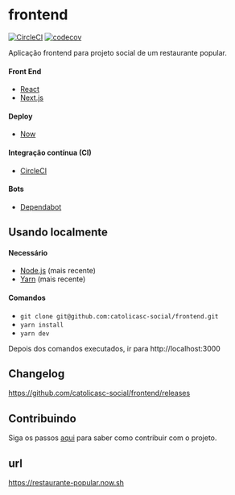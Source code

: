 # frontend

[![CircleCI](https://circleci.com/gh/catolicasc-social/frontend.svg?style=svg)](https://circleci.com/gh/catolicasc-social/frontend)
[![codecov](https://codecov.io/gh/catolicasc-social/frontend/branch/master/graph/badge.svg)](https://codecov.io/gh/catolicasc-social/frontend)

Aplicação frontend para projeto social de um restaurante popular.

#### Front End

- [React](https://github.com/facebook/react)
- [Next.js](https://nextjs.org/)

#### Deploy

- [Now](https://zeit.co/now)

#### Integração contínua (CI)

- [CircleCI](https://circleci.com)

#### Bots

- [Dependabot](https://dependabot.com/)

## Usando localmente

#### Necessário

- [Node.js](https://nodejs.org/) (mais recente)
- [Yarn](https://yarnpkg.com/) (mais recente)

#### Comandos

- `git clone git@github.com:catolicasc-social/frontend.git`
- `yarn install`
- `yarn dev`

Depois dos comandos executados, ir para http://localhost:3000

## Changelog

https://github.com/catolicasc-social/frontend/releases

## Contribuindo

Siga os passos [aqui](CONTRIBUTING.md) para saber como contribuir com o projeto.

## url

https://restaurante-popular.now.sh
